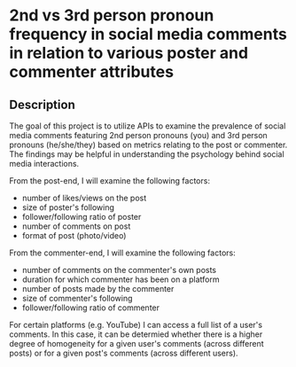 # 2nd vs 3rd person pronoun frequency in social media comments in relation to various poster and commenter attributes

## Description
The goal of this project is to utilize APIs to examine the prevalence of social media comments featuring 2nd person pronouns (you) and 3rd person pronouns (he/she/they) based on metrics relating to the post or commenter. The findings may be helpful in understanding the psychology behind social media interactions.


From the post-end, I will examine the following factors:
- number of likes/views on the post
- size of poster's following
- follower/following ratio of poster
- number of comments on post
- format of post (photo/video)

From the commenter-end, I will examine the following factors:
- number of comments on the commenter's own posts
- duration for which commenter has been on a platform
- number of posts made by the commenter
- size of commenter's following
- follower/following ratio of commenter

For certain platforms (e.g. YouTube) I can access a full list of a user's comments. In this case, it can be determied whether there is a higher degree of homogeneity for a given user's comments (across different posts) or for a given post's comments (across different users).

